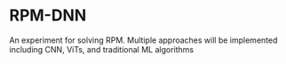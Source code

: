 # RPM-DNN
An experiment for solving RPM. Multiple approaches will be implemented including CNN, ViTs, and traditional ML algorithms 
